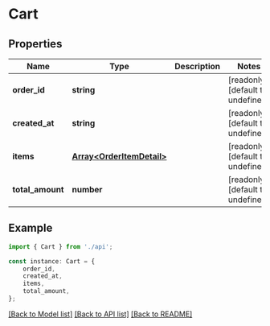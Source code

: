 # Cart


## Properties

Name | Type | Description | Notes
------------ | ------------- | ------------- | -------------
**order_id** | **string** |  | [readonly] [default to undefined]
**created_at** | **string** |  | [readonly] [default to undefined]
**items** | [**Array&lt;OrderItemDetail&gt;**](OrderItemDetail.md) |  | [readonly] [default to undefined]
**total_amount** | **number** |  | [readonly] [default to undefined]

## Example

```typescript
import { Cart } from './api';

const instance: Cart = {
    order_id,
    created_at,
    items,
    total_amount,
};
```

[[Back to Model list]](../README.md#documentation-for-models) [[Back to API list]](../README.md#documentation-for-api-endpoints) [[Back to README]](../README.md)
